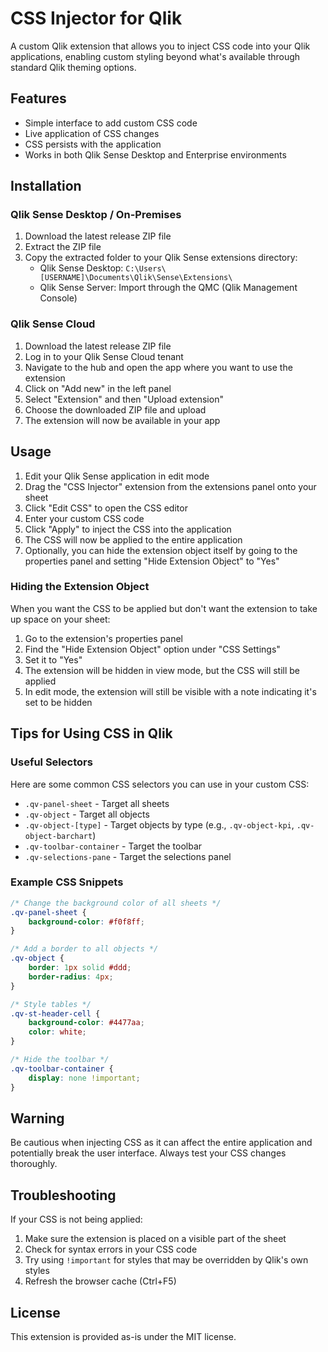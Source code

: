 # CSS Injector for Qlik

A custom Qlik extension that allows you to inject CSS code into your Qlik applications, enabling custom styling beyond what's available through standard Qlik theming options.

## Features

- Simple interface to add custom CSS code
- Live application of CSS changes
- CSS persists with the application
- Works in both Qlik Sense Desktop and Enterprise environments

## Installation

### Qlik Sense Desktop / On-Premises

1. Download the latest release ZIP file  
2. Extract the ZIP file
3. Copy the extracted folder to your Qlik Sense extensions directory:
   - Qlik Sense Desktop: `C:\Users\[USERNAME]\Documents\Qlik\Sense\Extensions\`
   - Qlik Sense Server: Import through the QMC (Qlik Management Console)

### Qlik Sense Cloud

1. Download the latest release ZIP file 
2. Log in to your Qlik Sense Cloud tenant
3. Navigate to the hub and open the app where you want to use the extension
4. Click on "Add new" in the left panel
5. Select "Extension" and then "Upload extension"
6. Choose the downloaded ZIP file and upload
7. The extension will now be available in your app

## Usage

1. Edit your Qlik Sense application in edit mode
2. Drag the "CSS Injector" extension from the extensions panel onto your sheet
3. Click "Edit CSS" to open the CSS editor
4. Enter your custom CSS code
5. Click "Apply" to inject the CSS into the application
6. The CSS will now be applied to the entire application
7. Optionally, you can hide the extension object itself by going to the properties panel and setting "Hide Extension Object" to "Yes"

### Hiding the Extension Object

When you want the CSS to be applied but don't want the extension to take up space on your sheet:

1. Go to the extension's properties panel
2. Find the "Hide Extension Object" option under "CSS Settings"
3. Set it to "Yes"
4. The extension will be hidden in view mode, but the CSS will still be applied
5. In edit mode, the extension will still be visible with a note indicating it's set to be hidden

## Tips for Using CSS in Qlik

### Useful Selectors

Here are some common CSS selectors you can use in your custom CSS:

- `.qv-panel-sheet` - Target all sheets
- `.qv-object` - Target all objects
- `.qv-object-[type]` - Target objects by type (e.g., `.qv-object-kpi`, `.qv-object-barchart`)
- `.qv-toolbar-container` - Target the toolbar
- `.qv-selections-pane` - Target the selections panel

### Example CSS Snippets

```css
/* Change the background color of all sheets */
.qv-panel-sheet {
    background-color: #f0f8ff;
}

/* Add a border to all objects */
.qv-object {
    border: 1px solid #ddd;
    border-radius: 4px;
}

/* Style tables */
.qv-st-header-cell {
    background-color: #4477aa;
    color: white;
}

/* Hide the toolbar */
.qv-toolbar-container {
    display: none !important;
}
```

## Warning

Be cautious when injecting CSS as it can affect the entire application and potentially break the user interface. Always test your CSS changes thoroughly.

## Troubleshooting

If your CSS is not being applied:

1. Make sure the extension is placed on a visible part of the sheet
2. Check for syntax errors in your CSS code
3. Try using `!important` for styles that may be overridden by Qlik's own styles
4. Refresh the browser cache (Ctrl+F5)

## License

This extension is provided as-is under the MIT license.
